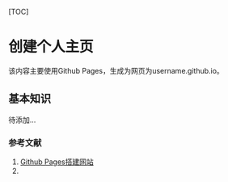 [TOC]

# 创建个人主页

该内容主要使用Github Pages，生成为网页为username.github.io。

## 基本知识

待添加...







### 参考文献

1. [Github Pages搭建网站]([https://gitbeijing.com/pages.html#%E5%88%B6%E4%BD%9C%E8%BF%87%E7%A8%8B](https://gitbeijing.com/pages.html#制作过程))
2. 



















